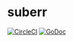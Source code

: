 # suberr

[![CircleCI](https://circleci.com/gh/nametake/suberr.svg?style=svg)](https://circleci.com/gh/nametake/suberr)
[![GoDoc](https://godoc.org/github.com/nametake/suberr?status.svg)](https://godoc.org/github.com/nametake/suberr)

